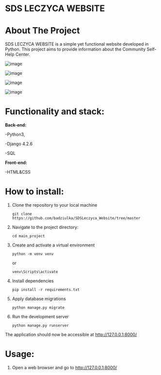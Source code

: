 # **SDS LECZYCA WEBSITE**

# About The Project

SDS LECZYCA WEBSITE is a simple yet functional website developed in Python. This project aims to provide information about the Community Self-Help Center.

![image](https://github.com/user-attachments/assets/6b27e8e2-5936-40a6-81f1-7cdb3990bd8f)

![image](https://github.com/user-attachments/assets/85aea858-20af-4170-9c88-c3fe8fd8bcd2)

![image](https://github.com/user-attachments/assets/1251b913-ffed-455f-91dc-72f5f4ac2614)

![image](https://github.com/user-attachments/assets/3b2eb50f-e3a2-4647-9552-28ae66923843)






# Functionality and stack:
**Back-end:**

-Python3,

-Django 4.2.6

-SQL

**Front-end:**

-HTML&CSS


# How to install:
1. Clone the repository to your local machine

   ```git clone https://github.com/badziulka/SDSLeczyca_Website/tree/master```
   
2. Navigate to the project directory:

   ```cd main_project```

3. Create and activate a virtual environment

    ```python -m venv venv```
 
      or

    ```venv\Scripts\activate```
 
4. Install dependencies

    ```pip install -r requirements.txt```
 
5. Apply database migrations

    ```python manage.py migrate```
 
6. Run the development server

    ```python manage.py runserver```

The application should now be accessible at http://127.0.0.1:8000/


# Usage:

1. Open a web browser and go to http://127.0.0.1:8000/

